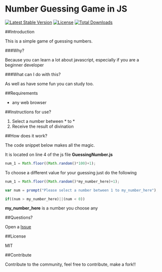 # Number Guessing Game in JS

[![Latest Stable Version](https://poser.pugx.org/salman-bhai/Guessing-Games/v/stable)](https://packagist.org/packages/salman-bhai/Guessing-Games)
[![License](https://poser.pugx.org/salman-bhai/Guessing-Games/license)](https://packagist.org/packages/salman-bhai/Guessing-Games) [![Total Downloads](https://poser.pugx.org/salman-bhai/Guessing-Games/downloads)](https://packagist.org/packages/salman-bhai/Guessing-Games)

##Introduction

This is a simple game of guessing numbers.

###Why?

Because you can learn a lot about javascript, especially if you are a beginner developer

###What can I do with this?

As well as have some fun you can study too.

##Requirements

* any web browser

##Instructions for use?

1. Select a number between * to *
2. Receive the result of divination

##How does it work?

The code snippet below makes all the magic.

It is located on line 4 of the js file **GuessingNumber.js**

```javascript
num_1 = Math.floor((Math.random()*100)+1);
```

To choose a different value for your guessing just do the following

```javascript
num_1 = Math.floor((Math.random()*my_number_here)+1);

var num = prompt("Please select a number between 1 to my_number_here");

if((num > my_number_here)||(num < 0))
```
**my_number_here** is a number you choose any

##Questions?

Open a [Issue](https://github.com/salman-bhai/Guessing-Games/issues) 

##License

MIT

##Contribute

Contribute to the community, feel free to contribute, make a fork!!